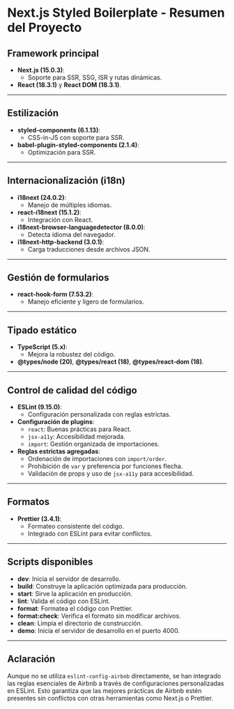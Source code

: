 # **Next.js Styled Boilerplate - Resumen del Proyecto**

## **Framework principal**

- **Next.js (15.0.3)**:
  - Soporte para SSR, SSG, ISR y rutas dinámicas.
- **React (18.3.1)** y **React DOM (18.3.1)**.

---

## **Estilización**

- **styled-components (6.1.13)**:
  - CSS-in-JS con soporte para SSR.
- **babel-plugin-styled-components (2.1.4)**:
  - Optimización para SSR.

---

## **Internacionalización (i18n)**

- **i18next (24.0.2)**:
  - Manejo de múltiples idiomas.
- **react-i18next (15.1.2)**:
  - Integración con React.
- **i18next-browser-languagedetector (8.0.0)**:
  - Detecta idioma del navegador.
- **i18next-http-backend (3.0.1)**:
  - Carga traducciones desde archivos JSON.

---

## **Gestión de formularios**

- **react-hook-form (7.53.2)**:
  - Manejo eficiente y ligero de formularios.

---

## **Tipado estático**

- **TypeScript (5.x)**:
  - Mejora la robustez del código.
- **@types/node (20)**, **@types/react (18)**, **@types/react-dom (18)**.

---

## **Control de calidad del código**

- **ESLint (9.15.0)**:
  - Configuración personalizada con reglas estrictas.
- **Configuración de plugins**:
  - `react`: Buenas prácticas para React.
  - `jsx-a11y`: Accesibilidad mejorada.
  - `import`: Gestión organizada de importaciones.
- **Reglas estrictas agregadas**:
  - Ordenación de importaciones con `import/order`.
  - Prohibición de `var` y preferencia por funciones flecha.
  - Validación de props y uso de `jsx-a11y` para accesibilidad.

---

## **Formatos**

- **Prettier (3.4.1)**:
  - Formateo consistente del código.
  - Integrado con ESLint para evitar conflictos.

---

## **Scripts disponibles**

- **dev**: Inicia el servidor de desarrollo.
- **build**: Construye la aplicación optimizada para producción.
- **start**: Sirve la aplicación en producción.
- **lint**: Valida el código con ESLint.
- **format**: Formatea el código con Prettier.
- **format:check**: Verifica el formato sin modificar archivos.
- **clean**: Limpia el directorio de construcción.
- **demo**: Inicia el servidor de desarrollo en el puerto 4000.

---

## **Aclaración**

Aunque no se utiliza `eslint-config-airbnb` directamente, se han integrado las reglas esenciales de Airbnb a través de configuraciones personalizadas en ESLint. Esto garantiza que las mejores prácticas de Airbnb estén presentes sin conflictos con otras herramientas como Next.js o Prettier.
